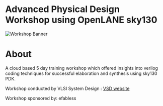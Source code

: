 # Advanced Physical Design Workshop using OpenLANE sky130

![Workshop Banner](/docs/workshop_banner.png)

# About

A cloud based 5 day training workshop which offered insights into verilog coding techniques for successful elaboration and synthesis using sky130 PDK.

Workshop conducted by VLSI System Design : [VSD website](https://www.vlsisystemdesign.com/)

Workshop sponsored by: efabless
